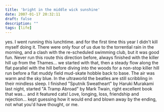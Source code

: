 ```yaml
---
title: 'bright in the middle wick sunshine'
date: 2007-01-17 20:32:11
draft: false
description: ""
tags: [life]
---
```


yes. I went running this lunchtime. and for the first time this year I didn't kill myself doing it. There were only four of us due to the torrential rain in the morning, and a clash with the re-scheduled swimming club, but it was good fun. Never run this route this direction before, always finished with the killer hill up from the Thames... we started with that, then a steady flow along the flat parallel with the hill before diving into the woods for a non-stop killer hill run before a flat muddy field mud-skate hobble back to base. The air was warm and the sky blue. In the ultraworld the beatles are still scribbling in their mindless sleep. I finished "Sputnik Sweatheart" by Haruki Murakami last night, started "A Tramp Abroad" by Mark Twain, right excellent book that was... and it featured cats! Love, longing, loss, friendship and rejection... kept guessing how it would end and blown away by the ending, not what you'd have thought, or me.